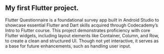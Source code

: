 ## My first Flutter project.


Flutter Questionnaire is a foundational survey app built in Android Studio to showcase essential Flutter and Dart skills acquired through Codecademy’s Intro to Flutter course. This project demonstrates proficiency with core Flutter widgets, including layout elements like Container, Column, and Row, to create a clean and structured UI. Though not yet interactive, it serves as a base for future enhancements, such as handling user input.


